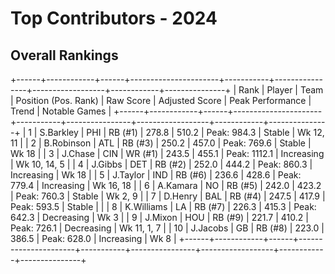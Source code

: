 # Top Contributors - 2024

## Overall Rankings

+------+------------+------+----------------------+-----------+----------------+------------------+------------+---------------+
| Rank | Player     | Team | Position (Pos. Rank) | Raw Score | Adjusted Score | Peak Performance | Trend      | Notable Games |
+------+------------+------+----------------------+-----------+----------------+------------------+------------+---------------+
| 1    | S.Barkley  | PHI  | RB (#1)              | 278.8     | 510.2          | Peak: 984.3      | Stable     | Wk 12, 11     |
| 2    | B.Robinson | ATL  | RB (#3)              | 250.2     | 457.0          | Peak: 769.6      | Stable     | Wk 18         |
| 3    | J.Chase    | CIN  | WR (#1)              | 243.5     | 455.1          | Peak: 1112.1     | Increasing | Wk 10, 14, 5  |
| 4    | J.Gibbs    | DET  | RB (#2)              | 252.0     | 444.2          | Peak: 860.3      | Increasing | Wk 18         |
| 5    | J.Taylor   | IND  | RB (#6)              | 236.6     | 428.6          | Peak: 779.4      | Increasing | Wk 16, 18     |
| 6    | A.Kamara   | NO   | RB (#5)              | 242.0     | 423.2          | Peak: 760.3      | Stable     | Wk 2, 9       |
| 7    | D.Henry    | BAL  | RB (#4)              | 247.5     | 417.9          | Peak: 593.5      | Stable     |               |
| 8    | K.Williams | LA   | RB (#7)              | 226.3     | 415.3          | Peak: 642.3      | Decreasing | Wk 3          |
| 9    | J.Mixon    | HOU  | RB (#9)              | 221.7     | 410.2          | Peak: 726.1      | Decreasing | Wk 11, 1, 7   |
| 10   | J.Jacobs   | GB   | RB (#8)              | 223.0     | 386.5          | Peak: 628.0      | Increasing | Wk 8          |
+------+------------+------+----------------------+-----------+----------------+------------------+------------+---------------+

